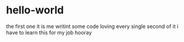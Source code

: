 # hello-world
the first one
it is me 
writint some code
loving every single second of it
i have to learn this for my job
hooray
